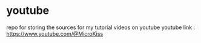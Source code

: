 # youtube
repo for storing the sources for my tutorial videos on youtube
youtube link : https://www.youtube.com/@MicroKiss

